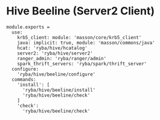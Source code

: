 
# Hive Beeline (Server2 Client)

    module.exports =
      use:
        krb5_client: module: 'masson/core/krb5_client'
        java: implicit: true, module: 'masson/commons/java'
        hcat: 'ryba/hive/hcatalog'
        server2: 'ryba/hive/server2'
        ranger_admin: 'ryba/ranger/admin'
        spark_thrift_servers: 'ryba/spark/thrift_server'
      configure:
        'ryba/hive/beeline/configure'
      commands:
        'install': [
          'ryba/hive/beeline/install'
          'ryba/hive/beeline/check'
        ]
        'check':
          'ryba/hive/beeline/check'
